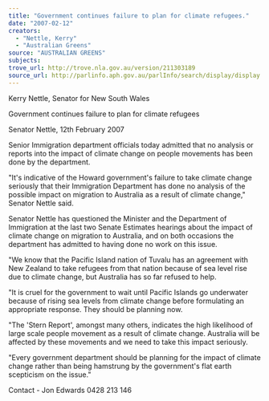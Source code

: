 ```yaml
---
title: "Government continues failure to plan for climate refugees."
date: "2007-02-12"
creators:
  - "Nettle, Kerry"
  - "Australian Greens"
source: "AUSTRALIAN GREENS"
subjects:
trove_url: http://trove.nla.gov.au/version/211303189
source_url: http://parlinfo.aph.gov.au/parlInfo/search/display/display.w3p;query=Id%3A%22media/pressrel/UM9M6%22
---
```


 Kerry Nettle, Senator for New South Wales 

 

 

 Government continues failure to plan for climate refugees 

 Senator Nettle, 12th February 2007   

 Senior Immigration department officials today admitted that no analysis or reports into the  impact of climate change on people movements has been done by the department.    

 "It's indicative of the Howard government's failure to take climate change seriously that  their Immigration Department has done no analysis of the possible impact on migration to  Australia as a result of climate change," Senator Nettle said.    

 Senator Nettle has questioned the Minister and the Department of Immigration at the last  two Senate Estimates hearings about the impact of climate change on migration to  Australia, and on both occasions the department has admitted to having done no work on  this issue.    

 "We know that the Pacific Island nation of Tuvalu has an agreement with New Zealand to  take refugees from that nation because of sea level rise due to climate change, but Australia  has so far refused to help.    

 "It is cruel for the government to wait until Pacific Islands go underwater because of rising  sea levels from climate change before formulating an appropriate response. They should be  planning now.    

 "The 'Stern Report', amongst many others, indicates the high likelihood of large scale  people movement as a result of climate change. Australia will be affected by these  movements and we need to take this impact seriously.    

 "Every government department should be planning for the impact of climate change rather  than being hamstrung by the government's flat earth scepticism on the issue."    

 Contact - Jon Edwards 0428 213 146 

